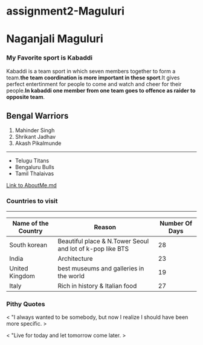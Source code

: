 # assignment2-Maguluri
# Naganjali Maguluri
### My Favorite sport is Kabaddi 
Kabaddi is a team sport in which seven members together to form a team.**the team coordination is more important in these sport**.It gives perfect entertinment for people to come and watch and cheer for their people.**In kabaddi one member from one team goes to offence as raider to opposite team**.

Bengal Warriors
-----------
1. Mahinder Singh
2. Shrikant Jadhav
3. Akash Pikalmunde

-----------
* Telugu Titans
* Bengaluru Bulls
* Tamil Thalaivas


[Link to AboutMe.md](https://github.com/anjalimaguluri/assignment2-Maguluri/blob/main/AboutMe.md) 

### Countries to visit
--------------
| Name of the Country | Reason | Number Of Days|
| ----------| ------| ------|
| South korean | Beautiful place & N.Tower Seoul and lot of k-pop like BTS |28|
| India | Architecture |23|
| United Kingdom | best museums and galleries in the world | 19|
| Italy | Rich in history & Italian food | 27 |

### Pithy Quotes

< "I always wanted to be somebody, but now I realize I should have been more specific. >


< "Live for today and let tomorrow come later. >

